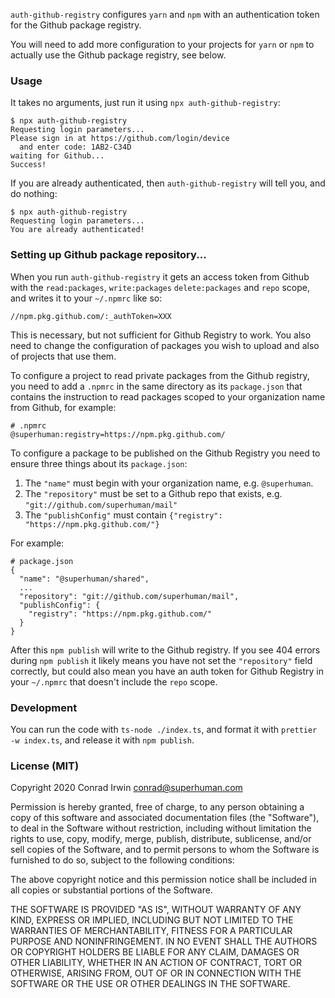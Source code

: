 `auth-github-registry` configures `yarn` and `npm` with an authentication token
for the Github package registry.

You will need to add more configuration to your projects for `yarn` or `npm` to
actually use the Github package registry, see below.

### Usage

It takes no arguments, just run it using `npx auth-github-registry`:

```
$ npx auth-github-registry
Requesting login parameters...
Please sign in at https://github.com/login/device
  and enter code: 1AB2-C34D
waiting for Github...
Success!
```

If you are already authenticated, then `auth-github-registry` will tell you, and
do nothing:

```
$ npx auth-github-registry
Requesting login parameters...
You are already authenticated!
```

### Setting up Github package repository...

When you run `auth-github-registry` it gets an access token from Github with
the `read:packages`, `write:packages` `delete:packages` and `repo` scope, and
writes it to your `~/.npmrc` like so:

```
//npm.pkg.github.com/:_authToken=XXX
```

This is necessary, but not sufficient for Github Registry to work. You also
need to change the configuration of packages you wish to upload and also of
projects that use them.

To configure a project to read private packages from the Github registry, you
need to add a `.npmrc` in the same directory as its `package.json` that
contains the instruction to read packages scoped to your organization name from
Github, for example:

```
# .npmrc
@superhuman:registry=https://npm.pkg.github.com/
```

To configure a package to be published on the Github Registry you need to ensure three things about its `package.json`:
1. The `"name"` must begin with your organization name, e.g. `@superhuman`.
2. The `"repository"` must be set to a Github repo that exists, e.g. `"git://github.com/superhuman/mail"`
3. The `"publishConfig"` must contain `{"registry": "https://npm.pkg.github.com/"}`

For example:

```
# package.json
{
  "name": "@superhuman/shared",
  ...
  "repository": "git://github.com/superhuman/mail",
  "publishConfig": {
    "registry": "https://npm.pkg.github.com/"
  }
}
  ```

After this `npm publish` will write to the Github registry. If you see 404
errors during `npm publish` it likely means you have not set the `"repository"`
field correctly, but could also mean you have an auth token for Github Registry
in your `~/.npmrc` that doesn't include the `repo` scope.

### Development

You can run the code with `ts-node ./index.ts`, and format it with `prettier -w
index.ts`, and release it with `npm publish`.

### License (MIT)

Copyright 2020 Conrad Irwin <conrad@superhuman.com>

Permission is hereby granted, free of charge, to any person obtaining a copy of
this software and associated documentation files (the "Software"), to deal in
the Software without restriction, including without limitation the rights to
use, copy, modify, merge, publish, distribute, sublicense, and/or sell copies
of the Software, and to permit persons to whom the Software is furnished to do
so, subject to the following conditions:

The above copyright notice and this permission notice shall be included in all
copies or substantial portions of the Software.

THE SOFTWARE IS PROVIDED "AS IS", WITHOUT WARRANTY OF ANY KIND, EXPRESS OR
IMPLIED, INCLUDING BUT NOT LIMITED TO THE WARRANTIES OF MERCHANTABILITY,
FITNESS FOR A PARTICULAR PURPOSE AND NONINFRINGEMENT. IN NO EVENT SHALL THE
AUTHORS OR COPYRIGHT HOLDERS BE LIABLE FOR ANY CLAIM, DAMAGES OR OTHER
LIABILITY, WHETHER IN AN ACTION OF CONTRACT, TORT OR OTHERWISE, ARISING FROM,
OUT OF OR IN CONNECTION WITH THE SOFTWARE OR THE USE OR OTHER DEALINGS IN THE
SOFTWARE.
